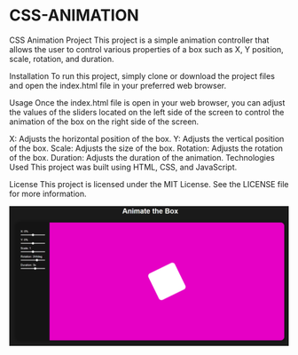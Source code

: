 # CSS-ANIMATION
CSS Animation Project
This project is a simple animation controller that allows the user to control various properties of a box such as X, Y position, scale, rotation, and duration.

Installation
To run this project, simply clone or download the project files and open the index.html file in your preferred web browser.

Usage
Once the index.html file is open in your web browser, you can adjust the values of the sliders located on the left side of the screen to control the animation of the box on the right side of the screen.

X: Adjusts the horizontal position of the box.
Y: Adjusts the vertical position of the box.
Scale: Adjusts the size of the box.
Rotation: Adjusts the rotation of the box.
Duration: Adjusts the duration of the animation.
Technologies Used
This project was built using HTML, CSS, and JavaScript.

License
This project is licensed under the MIT License. See the LICENSE file for more information.

![Alt text](https://github.com/KESHAVsCODE/CSS-ANIMATION/blob/main/97460bc5d83d4b98bdd6b69801ac3c93.png)
